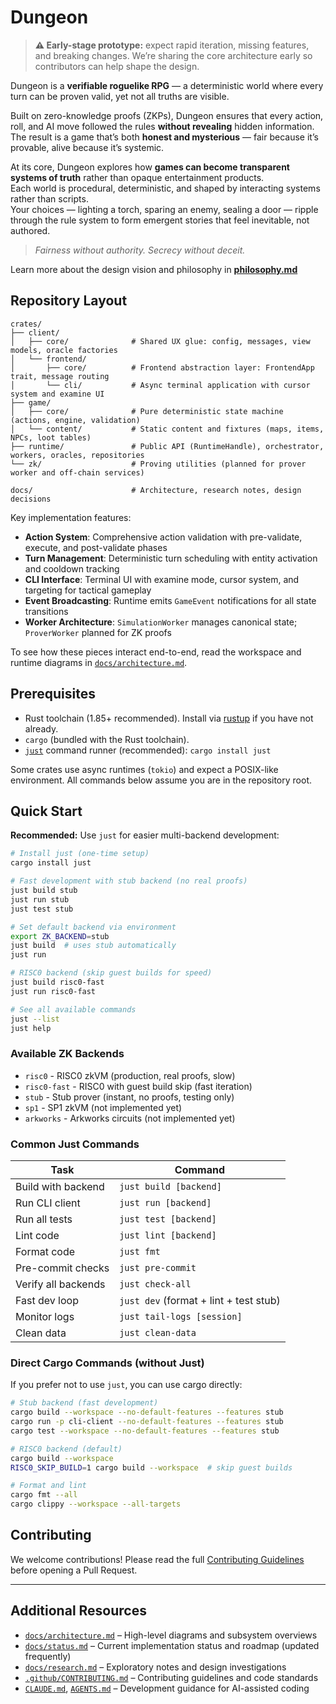# Dungeon

> **⚠️ Early-stage prototype:** expect rapid iteration, missing features, and breaking changes. We’re sharing the core architecture early so contributors can help shape the design.

Dungeon is a **verifiable roguelike RPG** — a deterministic world where every turn can be proven valid, yet not all truths are visible.

Built on zero-knowledge proofs (ZKPs), Dungeon ensures that every action, roll, and AI move followed the rules **without revealing** hidden information.  
The result is a game that’s both **honest and mysterious** — fair because it’s provable, alive because it’s systemic.

At its core, Dungeon explores how **games can become transparent systems of truth** rather than opaque entertainment products.  
Each world is procedural, deterministic, and shaped by interacting systems rather than scripts.  
Your choices — lighting a torch, sparing an enemy, sealing a door — ripple through the rule system to form emergent stories that feel inevitable, not authored.

> *Fairness without authority. Secrecy without deceit.*

Learn more about the design vision and philosophy in [**philosophy.md**](./docs/philosophy.md)

## Repository Layout

```
crates/
├── client/
│   ├── core/              # Shared UX glue: config, messages, view models, oracle factories
│   └── frontend/
│       ├── core/          # Frontend abstraction layer: FrontendApp trait, message routing
│       └── cli/           # Async terminal application with cursor system and examine UI
├── game/
│   ├── core/              # Pure deterministic state machine (actions, engine, validation)
│   └── content/           # Static content and fixtures (maps, items, NPCs, loot tables)
├── runtime/               # Public API (RuntimeHandle), orchestrator, workers, oracles, repositories
└── zk/                    # Proving utilities (planned for prover worker and off-chain services)

docs/                      # Architecture, research notes, design decisions
```

Key implementation features:
- **Action System**: Comprehensive action validation with pre-validate, execute, and post-validate phases
- **Turn Management**: Deterministic turn scheduling with entity activation and cooldown tracking
- **CLI Interface**: Terminal UI with examine mode, cursor system, and targeting for tactical gameplay
- **Event Broadcasting**: Runtime emits `GameEvent` notifications for all state transitions
- **Worker Architecture**: `SimulationWorker` manages canonical state; `ProverWorker` planned for ZK proofs

To see how these pieces interact end-to-end, read the workspace and runtime diagrams in [`docs/architecture.md`](docs/architecture.md).

## Prerequisites

- Rust toolchain (1.85+ recommended). Install via [rustup](https://rustup.rs/) if you have not already.
- `cargo` (bundled with the Rust toolchain).
- [`just`](https://github.com/casey/just) command runner (recommended): `cargo install just`

Some crates use async runtimes (`tokio`) and expect a POSIX-like environment. All commands below assume you are in the repository root.

## Quick Start

**Recommended:** Use `just` for easier multi-backend development:

```bash
# Install just (one-time setup)
cargo install just

# Fast development with stub backend (no real proofs)
just build stub
just run stub
just test stub

# Set default backend via environment
export ZK_BACKEND=stub
just build  # uses stub automatically
just run

# RISC0 backend (skip guest builds for speed)
just build risc0-fast
just run risc0-fast

# See all available commands
just --list
just help
```

### Available ZK Backends

- `risc0` - RISC0 zkVM (production, real proofs, slow)
- `risc0-fast` - RISC0 with guest build skip (fast iteration)
- `stub` - Stub prover (instant, no proofs, testing only)
- `sp1` - SP1 zkVM (not implemented yet)
- `arkworks` - Arkworks circuits (not implemented yet)

### Common Just Commands

| Task | Command |
|------|---------|
| Build with backend | `just build [backend]` |
| Run CLI client | `just run [backend]` |
| Run all tests | `just test [backend]` |
| Lint code | `just lint [backend]` |
| Format code | `just fmt` |
| Pre-commit checks | `just pre-commit` |
| Verify all backends | `just check-all` |
| Fast dev loop | `just dev` (format + lint + test stub) |
| Monitor logs | `just tail-logs [session]` |
| Clean data | `just clean-data` |

### Direct Cargo Commands (without Just)

If you prefer not to use `just`, you can use cargo directly:

```bash
# Stub backend (fast development)
cargo build --workspace --no-default-features --features stub
cargo run -p cli-client --no-default-features --features stub
cargo test --workspace --no-default-features --features stub

# RISC0 backend (default)
cargo build --workspace
RISC0_SKIP_BUILD=1 cargo build --workspace  # skip guest builds

# Format and lint
cargo fmt --all
cargo clippy --workspace --all-targets
```

## Contributing

We welcome contributions!
Please read the full [Contributing Guidelines](.github/CONTRIBUTING.md) before opening a Pull Request.

---

## Additional Resources

- [`docs/architecture.md`](docs/architecture.md) – High-level diagrams and subsystem overviews
- [`docs/status.md`](docs/status.md) – Current implementation status and roadmap (updated frequently)
- [`docs/research.md`](docs/research.md) – Exploratory notes and design investigations
- [`.github/CONTRIBUTING.md`](.github/CONTRIBUTING.md) – Contributing guidelines and code standards
- [`CLAUDE.md`](CLAUDE.md), [`AGENTS.md`](AGENTS.md) – Development guidance for AI-assisted coding
